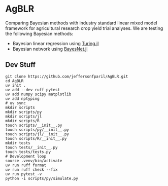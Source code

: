 # AgBLR
Comparing Bayesian methods with industry standard linear mixed model framework for agricultural research crop yield trial analyses.
We are testing the following Bayesian methods:
- Bayesian linear regression using [Turing.jl](https://github.com/TuringLang)
- Bayesian network using [BayesNet.jl](https://github.com/sisl/BayesNets.jl)

## Dev Stuff

```shell
git clone https://github.com/jeffersonfparil/AgBLR.git
cd AgBLR
uv init .
uv add --dev ruff pytest
uv add numpy scipy matplotlib
uv add nptyping
# uv sync
mkdir scripts
mkdir scripts/py
mkdir scripts/jl
mkdir scripts/R
touch scripts/__init__.py
touch scripts/py/__init__.py
touch scripts/jl/__init__.py
touch scripts/R/__init__.py
mkdir tests
touch tests/__init__.py
touch tests/tests.py
# Development loop
source .venv/bin/activate
uv run ruff format
uv run ruff check --fix
uv run pytest -v
python -i scripts/py/simulate.py
```